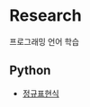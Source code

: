# Research  
프로그래밍 언어 학습 
## Python
- [정규표현식](http://blog.naver.com/PostView.nhn?blogId=dudwo567890&logNo=130162403749)

